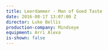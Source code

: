 ```yaml
---
title: Leerdammer - Man of Goed Taste
date: 2016-08-17 13:07:00 Z
director: Luke Bellis
production-company: Mindseye
equipment: Arri Alexa
is-shown: false
---
```



